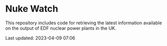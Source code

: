 # Nuke Watch

This repository includes code for retrieving the latest information available on the output of EDF nuclear power plants in the UK.

Last updated: 2023-04-09 07:06